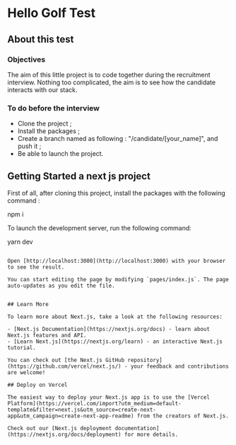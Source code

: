 # Hello Golf Test

## About this test

### Objectives

The aim of this little project is to code together during the recruitment interview. Nothing too complicated, the aim is to see how the candidate interacts with our stack.

### To do before the interview

- Clone the project ;
- Install the packages ;
- Create a branch named as following : "/candidate/[your_name]", and push it ;
- Be able to launch the project.

## Getting Started a next js project

First of all, after cloning this project, install the packages with the following command :

npm i

To launch the development server, run the following command:

yarn dev

```

Open [http://localhost:3000](http://localhost:3000) with your browser to see the result.

You can start editing the page by modifying `pages/index.js`. The page auto-updates as you edit the file.


## Learn More

To learn more about Next.js, take a look at the following resources:

- [Next.js Documentation](https://nextjs.org/docs) - learn about Next.js features and API.
- [Learn Next.js](https://nextjs.org/learn) - an interactive Next.js tutorial.

You can check out [the Next.js GitHub repository](https://github.com/vercel/next.js/) - your feedback and contributions are welcome!

## Deploy on Vercel

The easiest way to deploy your Next.js app is to use the [Vercel Platform](https://vercel.com/import?utm_medium=default-template&filter=next.js&utm_source=create-next-app&utm_campaign=create-next-app-readme) from the creators of Next.js.

Check out our [Next.js deployment documentation](https://nextjs.org/docs/deployment) for more details.
```
